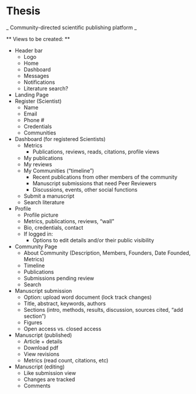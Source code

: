 # Thesis
_ Community-directed scientific publishing platform _

** Views to be created: **
- Header bar
  - Logo
  - Home
  - Dashboard
  - Messages
  - Notifications
  - Literature search?
- Landing Page
- Register (Scientist)
  - Name
  - Email
  - Phone #
  - Credentials
  - Communities
- Dashboard (for registered Scientists)
  - Metrics
    - Publications, reviews, reads, citations, profile views
  - My publications
  - My reviews
  - My Communities (“timeline”)
    - Recent publications from other members of the community
    - Manuscript submissions that need Peer Reviewers
    - Discussions, events, other social functions
  - Submit a manuscript
  - Search literature
- Profile
  - Profile picture
  - Metrics, publications, reviews, “wall”
  - Bio, credentials, contact
  - If logged in:
    - Options to edit details and/or their public visibility
- Community Page
  - About Community (Description, Members, Founders, Date Founded, Metrics)
  - Timeline
  - Publications
  - Submissions pending review
  - Search
- Manuscript submission
  - Option: upload word document (lock track changes)
  - Title, abstract, keywords, authors
  - Sections (intro, methods, results, discussion, sources cited, “add section”)
  - Figures
  - Open access vs. closed access
- Manuscript (published)
  - Article + details
  - Download pdf
  - View revisions
  - Metrics (read count, citations, etc)
- Manuscript (editing)
  - Like submission view
  - Changes are tracked
  - Comments
